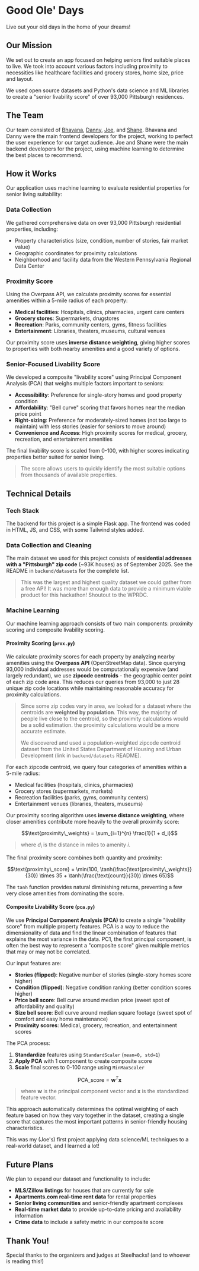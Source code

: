 # Good Ole' Days

Live out your old days in the home of your dreams!

## Our Mission

We set out to create an app focused on helping seniors find suitable places to live. We took into account various factors including proximity to necessities like healthcare facilities and grocery stores, home size, price and layout.

We used open source datasets and Python's data science and ML libraries to create a "senior livability score" of over 93,000 Pittsburgh residences.

## The Team

Our team consisted of [Bhavana](https://github.com/bhavana-pixel), [Danny](https://github.com/dannylawler), [Joe](https://github.com/joe-magg), and [Shane](https://github.com/shane-thoma). Bhavana and Danny were the main frontend developers for the project, working to perfect the user experience for our target audience. Joe and Shane were the main backend developers for the project, using machine learning to determine the best places to recommend.

## How it Works

Our application uses machine learning to evaluate residential properties for senior living suitability:

### Data Collection

We gathered comprehensive data on over 93,000 Pittsburgh residential properties, including:

- Property characteristics (size, condition, number of stories, fair market value)
- Geographic coordinates for proximity calculations
- Neighborhood and facility data from the Western Pennsylvania Regional Data Center

### Proximity Score

Using the Overpass API, we calculate proximity scores for essential amenities within a 5-mile radius of each property:

- **Medical facilities**: Hospitals, clinics, pharmacies, urgent care centers
- **Grocery stores**: Supermarkets, drugstores
- **Recreation**: Parks, community centers, gyms, fitness facilities
- **Entertainment**: Libraries, theaters, museums, cultural venues

Our proximity score uses **inverse distance weighting**, giving higher scores to properties with both nearby amenities and a good variety of options.

### Senior-Focused Livability Score

We developed a composite "livability score" using Principal Component Analysis (PCA) that weighs multiple factors important to seniors:

- **Accessibility**: Preference for single-story homes and good property condition
- **Affordability**: "Bell curve" scoring that favors homes near the median price point
- **Right-sizing**: Preference for moderately-sized homes (not too large to maintain) with less stories (easier for seniors to move around)
- **Convenience and Access**: High proximity scores for medical, grocery, recreation, and entertainment amenities

The final livability score is scaled from 0-100, with higher scores indicating properties better suited for senior living.
> The score allows users to quickly identify the most suitable options from thousands of available properties.

## Technical Details

### Tech Stack

The backend for this project is a simple Flask app. The frontend was coded in HTML, JS, and CSS, with some Tailwind styles added.

### Data Collection and Cleaning

The main dataset we used for this project consists of **residential addresses with a "Pittsburgh" zip code** (~93K houses) as of September 2025. See the README in `backend/datasets` for the complete list.
> This was the largest and highest quality dataset we could gather from a free API! It was more than enough data to provide a minimum viable product for this hackathon! Shoutout to the WPRDC.

### Machine Learning

Our machine learning approach consists of two main components: proximity scoring and composite livability scoring.

#### Proximity Scoring (`prox.py`)

We calculate proximity scores for each property by analyzing nearby amenities using the **Overpass API** (OpenStreetMap data). Since querying 93,000 individual addresses would be computationally expensive (and largely redundant), we use **zipcode centroids** - the geographic center point of each zip code area. This reduces our queries from 93,000 to just 28 unique zip code locations while maintaining reasonable accuracy for proximity calculations.
> Since some zip codes vary in area, we looked for a dataset where the centroids are **weighted by population**. This way, the majority of people live close to the centroid, so the proximity calculations would be a solid estimation. the proximity calculations would be a more accurate estimate.
>
> We discovered and used a population-weighted zipcode centroid dataset from the United States Department of Housing and Urban Development (link in `backend/datasets` README).

For each zipcode centroid, we query four categories of amenities within a 5-mile radius:

- Medical facilities (hospitals, clinics, pharmacies)
- Grocery stores (supermarkets, markets)
- Recreation facilities (parks, gyms, community centers)  
- Entertainment venues (libraries, theaters, museums)

Our proximity scoring algorithm uses **inverse distance weighting**, where closer amenities contribute more heavily to the overall proximity score:

$$\text{proximity\_weights} = \sum_{i=1}^{n} \frac{1}{1 + d_i}$$

> where $d_i$ is the distance in miles to amenity $i$.

The final proximity score combines both quantity and proximity:

$$\text{proximity\_score} = \min(100, \tanh(\frac{\text{proximity\_weights}}{30}) \times 35 + \tanh(\frac{\text{count}}{30}) \times 65)$$

The `tanh` function provides natural diminishing returns, preventing a few very close amenities from dominating the score.

#### Composite Livability Score (`pca.py`)

We use **Principal Component Analysis (PCA)** to create a single "livability score" from multiple property features. PCA is a way to reduce the dimensionality of data and find the linear combination of features that explains the most variance in the data. PC1, the first principal component, is often the best way to represent a "composite score" given multiple metrics that may or may not be correlated.

Our input features are:

- **Stories (flipped)**: Negative number of stories (single-story homes score higher)
- **Condition (flipped)**: Negative condition ranking (better condition scores higher)
- **Price bell score**: Bell curve around median price (sweet spot of affordability and quality)
- **Size bell score**: Bell curve around median square footage (sweet spot of comfort and easy home maintenance)
- **Proximity scores**: Medical, grocery, recreation, and entertainment scores

The PCA process:

1. **Standardize** features using `StandardScaler` (`mean=0, std=1`)
2. **Apply PCA** with 1 component to create composite score
3. **Scale** final scores to 0-100 range using `MinMaxScaler`

$$\text{PCA\_score} = \mathbf{w}^T \mathbf{x}$$

>where $\mathbf{w}$ is the principal component vector and $\mathbf{x}$ is the standardized feature vector.

This approach automatically determines the optimal weighting of each feature based on how they vary together in the dataset, creating a single score that captures the most important patterns in senior-friendly housing characteristics.

This was my (Joe's) first project applying data science/ML techniques to a real-world dataset, and I learned a lot!

## Future Plans

We plan to expand our dataset and functionality to include:

- **MLS/Zillow listings** for houses that are currently for sale
- **Apartments.com real-time rent data** for rental properties
- **Senior living communities** and senior-friendly apartment complexes
- **Real-time market data** to provide up-to-date pricing and availability information
- **Crime data** to include a safety metric in our composite score

## Thank You!

Special thanks to the organizers and judges at Steelhacks! (and to whoever is reading this!)
